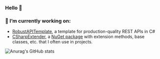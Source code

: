 ### Hello 👋

### 🔭 I’m currently working on:
- [RobustAPITemplate](https://github.com/ScottLilly/RobustApiTemplate), a template for production-quality REST APIs in C#
- [CSharpExtender](https://github.com/ScottLilly/CSharpExtender), a [NuGet package](https://www.nuget.org/packages/ScottLilly.CSharpExtender/) with extension methods, base classes, etc. that I often use in projects. 

![Anurag's GitHub stats](https://github-readme-stats.vercel.app/api?username=ScottLilly&show_icons=true&theme=prussian)
